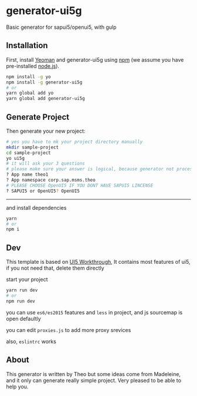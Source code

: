 # generator-ui5g 

Basic generator for sapui5/openui5, with gulp

## Installation

First, install [Yeoman](http://yeoman.io) and generator-ui5g using [npm](https://www.npmjs.com/) (we assume you have pre-installed [node.js](https://nodejs.org/)).

```bash
npm install -g yo
npm install -g generator-ui5g
# or
yarn global add yo
yarn global add generator-ui5g
```

## Generate Project

Then generate your new project:

```bash
# yes you have to mk your project directory manually
mkdir sample-project
cd sample-project
yo ui5g
# it will ask your 3 questions
# please make sure your answer is logical, because generator not process empty or wrong input error
? App name theo1
? App namespace corp.sap.msms.theo
# PLEASE CHOOSE OpenUI5 IF YOU DONT HAVE SAPUI5 LINCENSE
? SAPUI5 or OpenUI5? OpenUI5
```

****

and install dependencies

```bash
yarn
# or
npm i
```

## Dev

This template is based on [UI5 Workthrough](https://sapui5.hana.ondemand.com/test-resources/sap/m/demokit/tutorial/walkthrough/37/webapp/test/mockServer.html?sap-ui-theme=sap_belize), It contains most features of ui5, if you not need that, delete them directly

start your project

```bash
yarn run dev
# or
npm run dev
```

you can use ```es6/es2015``` features and ```less``` in project, and js sourcemap is open defaultly

you can edit ```proxies.js``` to add more proxy srevices

also, ```eslintrc``` works


## About

This generator is written by Theo but some ideas come from Madeleine, and it only can generate really simple project. Very pleased to be able to help you.